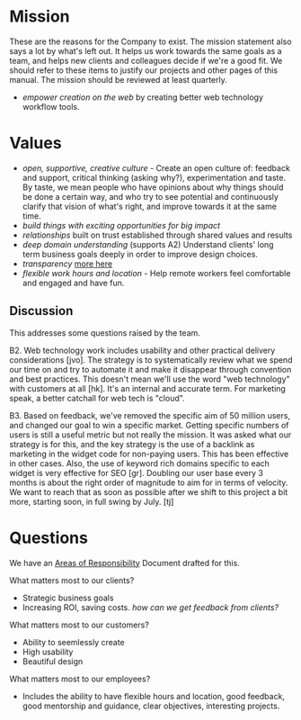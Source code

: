 
# Mission

These are the reasons for the Company to exist. The mission statement also says a lot by what's left out. It helps us work towards the same goals as a team, and helps new clients and colleagues decide if we're a good fit. We should refer to these items to justify our projects and other pages of this manual. The mission should be reviewed at least quarterly.

  * *empower creation on the web* by creating better web technology workflow tools.

# Values

  * *open, supportive, creative culture* - Create an open culture of: feedback and support, critical thinking (asking why?), experimentation and taste. By taste, we mean people who have opinions about why things should be done a certain way, and who try to see potential and continuously clarify that vision of what's right, and improve towards it at the same time.
  * *build things with exciting opportunities for big impact*
  * *relationships* built on trust established through shared values and results
  * *deep domain understanding* (supports A2) Understand clients' long term business goals deeply in order to improve design choices.
  * *transparency* [more here](./TRANSPARENCY.md)
  * *flexible work hours and location* - Help remote workers feel comfortable and engaged and have fun.

## Discussion

This addresses some questions raised by the team.

B2. Web technology work includes usability and other practical delivery considerations [jvo]. The strategy is to systematically review what we spend our time on and try to automate it and make it disappear through convention and best practices. This doesn't mean we'll use the word "web technology" with customers at all [hk]. It's an internal and accurate term. For marketing speak, a better catchall for web tech is "cloud".

B3. Based on feedback, we've removed the specific aim of 50 million users, and changed our goal to win a specific market. Getting specific numbers of users is still a useful metric but not really the mission. It was asked what our strategy is for this, and the key strategy is the use of a backlink as marketing in the widget code for non-paying users. This has been effective in other cases. Also, the use of keyword rich domains specific to each widget is very effective for SEO [gr]. Doubling our user base every 3 months is about the right order of magnitude to aim for in terms of velocity. We want to reach that as soon as possible after we shift to this project a bit more, starting soon, in full swing by July. [tj]

# Questions

We have an [Areas of Responsibility](https://docs.google.com/spreadsheets/d/1S6VesJN11u7oxYceimjOucrW-7Be62JRianhzuy68kQ/edit#gid=0) Document drafted for this.

What matters most to our clients?
  * Strategic business goals
  * Increasing ROI, saving costs.
*how can we get feedback from clients?*

What matters most to our customers?
  * Ability to seemlessly create
  * High usability
  * Beautiful design

What matters most to our employees?
  * Includes the ability to have flexible hours and location, good feedback, good mentorship and guidance, clear objectives, interesting projects.
